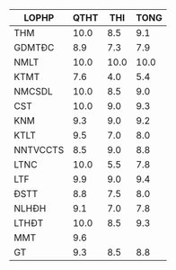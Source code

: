 |LOPHP   |QTHT|THI |TONG|
|--------|----|----|----|
|THM     |10.0|8.5 |9.1 |
|GDMTĐC  |8.9 |7.3 |7.9 |
|NMLT    |10.0|10.0|10.0|
|KTMT    |7.6 |4.0 |5.4 |
|NMCSDL  |10.0|8.5 |9.0 |
|CST     |10.0|9.0 |9.3 |
|KNM     |9.3 |9.0 |9.2 |
|KTLT    |9.5 |7.0 |8.0 |
|NNTVCCTS|8.5 |9.0 |8.8 |
|LTNC    |10.0|5.5 |7.8 |
|LTF     |9.9 |9.0 |9.4 |
|ĐSTT    |8.8 |7.5 |8.0 |
|NLHĐH   |9.1 |7.0 |7.8 |
|LTHĐT   |10.0|8.5 |9.3 |
|MMT     |9.6 |    |    |
|GT      |9.3 |8.5 |8.8 |
